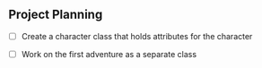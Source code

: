 ## Project Planning
- [ ] Create a character class that holds attributes for the character

- [ ] Work on the first adventure as a separate class